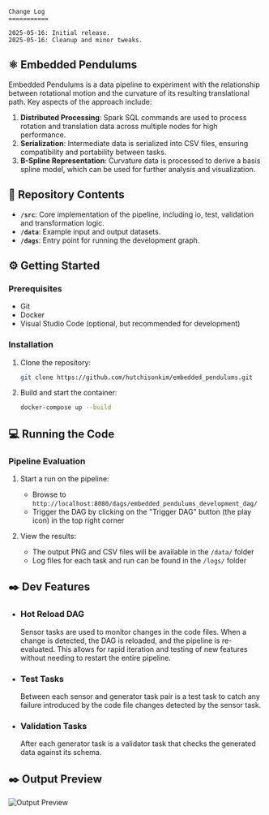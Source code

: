 

    Change Log
    ===========

    2025-05-16: Initial release.
    2025-05-16: Cleanup and minor tweaks.


## ⚛️ Embedded Pendulums


Embedded Pendulums is a data pipeline to experiment with the relationship between rotational motion and the curvature of its resulting translational path. Key aspects of the approach include:

1. **Distributed Processing**: Spark SQL commands are used to process rotation and translation data across multiple nodes for high performance.
2. **Serialization**: Intermediate data is serialized into CSV files, ensuring compatibility and portability between tasks.
3. **B-Spline Representation**: Curvature data is processed to derive a basis spline model, which can be used for further analysis and visualization.


## 📂 Repository Contents

- **`/src`**: Core implementation of the pipeline, including io, test, validation and transformation logic.
- **`/data`**: Example input and output datasets.
- **`/dags`**: Entry point for running the development graph.


## ⚙️ Getting Started

### Prerequisites

- Git
- Docker
- Visual Studio Code (optional, but recommended for development)

### Installation

1. Clone the repository:
   ~~~bash
   git clone https://github.com/hutchisonkim/embedded_pendulums.git
   ~~~

2. Build and start the container:
   ~~~bash
   docker-compose up --build
   ~~~

## 💻 Running the Code
### Pipeline Evaluation

1. Start a run on the pipeline:
   - Browse to `http://localhost:8080/dags/embedded_pendulums_development_dag/`
   - Trigger the DAG by clicking on the "Trigger DAG" button (the play icon) in the top right corner

2. View the results:
   - The output PNG and CSV files will be available in the `/data/` folder
   - Log files for each task and run can be found in the `/logs/` folder



##  ✒️ Dev Features

- ### Hot Reload DAG

    Sensor tasks are used to monitor changes in the code files. When a change is detected, the DAG is reloaded, and the pipeline is re-evaluated. This allows for rapid iteration and testing of new features without needing to restart the entire pipeline.
   
- ### Test Tasks

    Between each sensor and generator task pair is a test task to catch any failure introduced by the code file changes detected by the sensor task.

- ### Validation Tasks

    After each generator task is a validator task that checks the generated data against its schema.



## ✒️ Output Preview

![Output Preview](docs/embedded_pendulums.png)